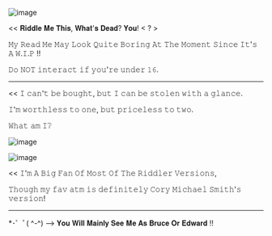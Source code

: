 ![image](https://github.com/user-attachments/assets/4388e6fa-d8a2-45e5-aacd-cac73eb5d5a7)


<< 𝐑𝐢𝐝𝐝𝐥𝐞 𝐌𝐞 𝐓𝐡𝐢𝐬, 𝐖𝐡𝐚𝐭'𝐬 𝐃𝐞𝐚𝐝? 𝐘𝐨𝐮! < ? >

𝙼𝚢 𝚁𝚎𝚊𝚍 𝙼𝚎 𝙼𝚊𝚢 𝙻𝚘𝚘𝚔 𝚀𝚞𝚒𝚝𝚎 𝙱𝚘𝚛𝚒𝚗𝚐 𝙰𝚝 𝚃𝚑𝚎 𝙼𝚘𝚖𝚎𝚗𝚝 𝚂𝚒𝚗𝚌𝚎 𝙸𝚝'𝚜 𝙰 𝚆.𝙸.𝙿 !!

𝙳𝚘 𝙽𝙾𝚃 𝚒𝚗𝚝𝚎𝚛𝚊𝚌𝚝 𝚒𝚏 𝚢𝚘𝚞'𝚛𝚎 𝚞𝚗𝚍𝚎𝚛 𝟷𝟼.


---------------

<< 𝙸 𝚌𝚊𝚗'𝚝 𝚋𝚎 𝚋𝚘𝚞𝚐𝚑𝚝, 𝚋𝚞𝚝 𝙸 𝚌𝚊𝚗 𝚋𝚎 𝚜𝚝𝚘𝚕𝚎𝚗 𝚠𝚒𝚝𝚑 𝚊 𝚐𝚕𝚊𝚗𝚌𝚎. 

𝙸'𝚖 𝚠𝚘𝚛𝚝𝚑𝚕𝚎𝚜𝚜 𝚝𝚘 𝚘𝚗𝚎, 𝚋𝚞𝚝 𝚙𝚛𝚒𝚌𝚎𝚕𝚎𝚜𝚜 𝚝𝚘 𝚝𝚠𝚘. 

𝚆𝚑𝚊𝚝 𝚊𝚖 𝙸❔ 

![image](https://github.com/user-attachments/assets/5b979f10-4e2b-4195-9290-30a0b56e97e3)


![image](https://github.com/user-attachments/assets/26d06847-de91-4dde-bd69-709dc3f8cbd4)





<< 𝙸'𝚖 𝙰 𝙱𝚒𝚐 𝙵𝚊𝚗 𝙾𝚏 𝙼𝚘𝚜𝚝 𝙾𝚏 𝚃𝚑𝚎 𝚁𝚒𝚍𝚍𝚕𝚎𝚛 𝚅𝚎𝚛𝚜𝚒𝚘𝚗𝚜,

𝚃𝚑𝚘𝚞𝚐𝚑 𝚖𝚢 𝚏𝚊𝚟 𝚊𝚝𝚖 𝚒𝚜 𝚍𝚎𝚏𝚒𝚗𝚒𝚝𝚎𝚕𝚢 𝙲𝚘𝚛𝚢 𝙼𝚒𝚌𝚑𝚊𝚎𝚕 𝚂𝚖𝚒𝚝𝚑'𝚜 𝚟𝚎𝚛𝚜𝚒𝚘𝚗!

-----------------



*⁠･⁠゜ﾟ⁠(⁠ ^-^⁠) --> 𝐘𝐨𝐮 𝐖𝐢𝐥𝐥 𝐌𝐚𝐢𝐧𝐥𝐲 𝐒𝐞𝐞 𝐌𝐞 𝐀𝐬 𝐁𝐫𝐮𝐜𝐞 𝐎𝐫 𝐄𝐝𝐰𝐚𝐫𝐝 !!



